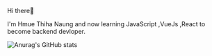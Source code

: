 Hi there👋

I'm Hmue Thiha Naung and now learning JavaScript ,VueJs ,React to become backend devloper. 

![Anurag's GitHub stats](https://github-readme-stats.vercel.app/api?username=anuraghazra&show_icons=true&theme=radical)



